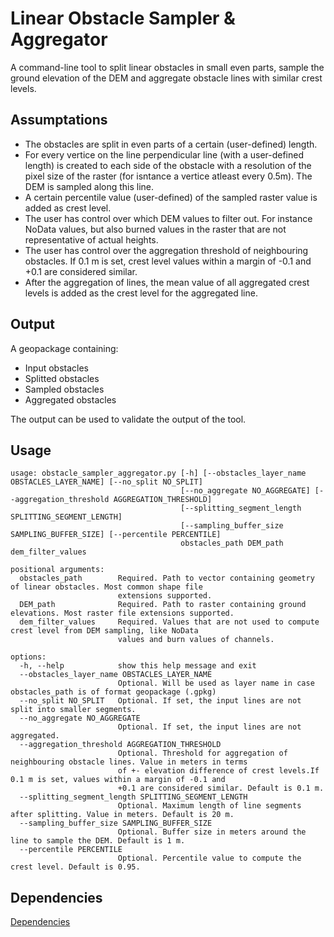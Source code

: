 # Linear Obstacle Sampler & Aggregator
A command-line tool to split linear obstacles in small even parts, sample the ground elevation of the DEM and aggregate obstacle lines with similar crest levels.

## Assumptations
* The obstacles are split in even parts of a certain (user-defined) length.
* For every vertice on the line perpendicular line (with a user-defined length) is created to each side of the obstacle with a resolution of the pixel size of the raster (for isntance a vertice atleast every 0.5m). The DEM is sampled along this line.
* A certain percentile value (user-defined) of the sampled raster value is added as crest level.
* The user has control over which DEM values to filter out. For instance NoData values, but also burned values in the raster that are not representative of actual heights.
* The user has control over the aggregation threshold of neighbouring obstacles. If 0.1 m is set, crest level values within a margin of -0.1 and +0.1 are considered similar.
* After the aggregation of lines, the mean value of all aggregated crest levels is added as the crest level for the aggregated line.

## Output
A geopackage containing:
* Input obstacles
* Splitted obstacles
* Sampled obstacles
* Aggregated obstacles

The output can be used to validate the output of the tool.

## Usage
```
usage: obstacle_sampler_aggregator.py [-h] [--obstacles_layer_name OBSTACLES_LAYER_NAME] [--no_split NO_SPLIT]
                                      [--no_aggregate NO_AGGREGATE] [--aggregation_threshold AGGREGATION_THRESHOLD]
                                      [--splitting_segment_length SPLITTING_SEGMENT_LENGTH]
                                      [--sampling_buffer_size SAMPLING_BUFFER_SIZE] [--percentile PERCENTILE]
                                      obstacles_path DEM_path dem_filter_values

positional arguments:
  obstacles_path        Required. Path to vector containing geometry of linear obstacles. Most common shape file
                        extensions supported.
  DEM_path              Required. Path to raster containing ground elevations. Most raster file extensions supported.
  dem_filter_values     Required. Values that are not used to compute crest level from DEM sampling, like NoData
                        values and burn values of channels.

options:
  -h, --help            show this help message and exit
  --obstacles_layer_name OBSTACLES_LAYER_NAME
                        Optional. Will be used as layer name in case obstacles_path is of format geopackage (.gpkg)
  --no_split NO_SPLIT   Optional. If set, the input lines are not split into smaller segments.
  --no_aggregate NO_AGGREGATE
                        Optional. If set, the input lines are not aggregated.
  --aggregation_threshold AGGREGATION_THRESHOLD
                        Optional. Threshold for aggregation of neighbouring obstacle lines. Value in meters in terms
                        of +- elevation difference of crest levels.If 0.1 m is set, values within a margin of -0.1 and
                        +0.1 are considered similar. Default is 0.1 m.
  --splitting_segment_length SPLITTING_SEGMENT_LENGTH
                        Optional. Maximum length of line segments after splitting. Value in meters. Default is 20 m.
  --sampling_buffer_size SAMPLING_BUFFER_SIZE
                        Optional. Buffer size in meters around the line to sample the DEM. Default is 1 m.
  --percentile PERCENTILE
                        Optional. Percentile value to compute the crest level. Default is 0.95.
```

## Dependencies
[Dependencies](dep)



